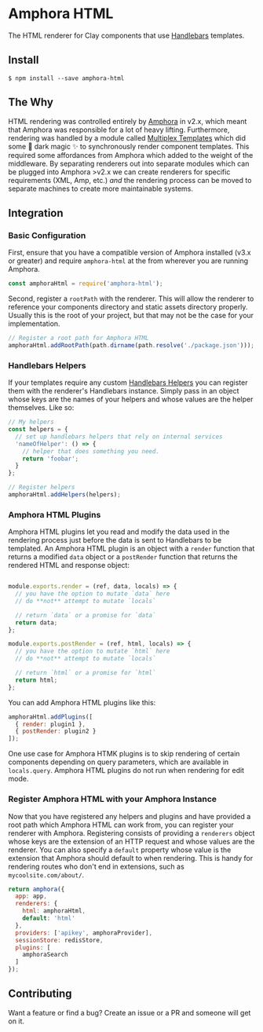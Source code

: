 # Amphora HTML

The HTML renderer for Clay components that use [Handlebars](http://handlebarsjs.com/) templates.

## Install
`$ npm install --save amphora-html`

## The Why

HTML rendering was controlled entirely by [Amphora](https://github.com/nymag/amphora) in v2.x, which meant that Amphora was responsible for a lot of heavy lifting. Furthermore, rendering was handled by a module called [Multiplex Templates](https://www.npmjs.com/package/multiplex-templates) which did some :crystal_ball: dark magic :sparkles: to synchronously render component templates. This required some affordances from Amphora which added to the weight of the middleware. By separating renderers out into separate modules which can be plugged into Amphora >v2.x we can create renderers for specific requirements (XML, Amp, etc.) _and_ the rendering process can be moved to separate machines to create more maintainable systems.

## Integration

### Basic Configuration

First, ensure that you have a compatible version of Amphora installed (v3.x or greater) and require `amphora-html` at the from wherever you are running Amphora.

```javascript
const amphoraHtml = require('amphora-html');
```


Second, register a `rootPath` with the renderer. This will allow the renderer to reference your components directory and static assets directory properly. Usually this is the root of your project, but that may not be the case for your implementation.

```javascript
// Register a root path for Amphora HTML
amphoraHtml.addRootPath(path.dirname(path.resolve('./package.json')));
```

### Handlebars Helpers

If your templates require any custom [Handlebars Helpers](http://handlebarsjs.com/block_helpers.html) you can register them with the renderer's Handlebars instance. Simply pass in an object whose keys are the names of your helpers and whose values are the helper themselves. Like so:

```javascript
// My helpers
const helpers = {
  // set up handlebars helpers that rely on internal services
  'nameOfHelper': () => {
    // helper that does something you need.
    return 'foobar';
  }
};

// Register helpers
amphoraHtml.addHelpers(helpers);
```

### Amphora HTML Plugins


Amphora HTML plugins let you read and modify the data used in the rendering process just before the data is sent to Handlebars to be templated. An Amphora HTML plugin is an object with a `render` function that returns a modified `data` object or a `postRender` function that returns the rendered HTML and response object:

```javascript

module.exports.render = (ref, data, locals) => {
  // you have the option to mutate `data` here
  // do **not** attempt to mutate `locals`

  // return `data` or a promise for `data`
  return data;
};

module.exports.postRender = (ref, html, locals) => {
  // you have the option to mutate `html` here
  // do **not** attempt to mutate `locals`

  // return `html` or a promise for `html`
  return html;
};
```

You can add Amphora HTML plugins like this:

```javascript
amphoraHtml.addPlugins([
  { render: plugin1 },
  { postRender: plugin2 }
]);
```

One use case for Amphora HTMK plugins is to skip rendering of certain components depending on query parameters, which are available in `locals.query`. Amphora HTML plugins do not run when rendering for edit mode.

### Register Amphora HTML with your Amphora Instance

Now that you have registered any helpers and plugins and have provided a root path which Amphora HTML can work from, you can register your renderer with Amphora. Registering consists of providing a `renderers` object whose keys are the extension of an HTTP request and whose values are the renderer. You can also specify a `default` property whose value is the extension that Amphora should default to when rendering. This is handy for rendering routes who don't end in extensions, such as `mycoolsite.com/about/`.

```javascript
return amphora({
  app: app,
  renderers: {
    html: amphoraHtml,
    default: 'html'
  },
  providers: ['apikey', amphoraProvider],
  sessionStore: redisStore,
  plugins: [
    amphoraSearch
  ]
});
```

## Contributing
Want a feature or find a bug? Create an issue or a PR and someone will get on it.
